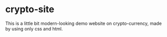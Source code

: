 # crypto-site
 This is a little bit modern-looking demo website on crypto-currency, made by using only css and html.
